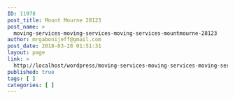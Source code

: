```yaml
---
ID: 11978
post_title: Mount Mourne 28123
post_name: >
  moving-services-moving-services-moving-services-mountmourne-28123
author: mrgabonijeff@gmail.com
post_date: 2018-03-28 01:51:31
layout: page
link: >
  http://localhost/wordpress/moving-services-moving-services-moving-services-mountmourne-28123/
published: true
tags: [ ]
categories: [ ]
---
```

